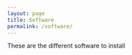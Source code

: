 ```yaml
---
layout: page
title: Software
permalink: /software/
---
```


These are the different software to install
